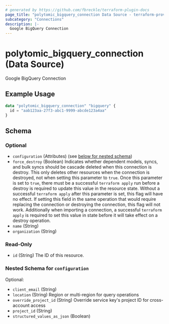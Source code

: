 ```yaml
---
# generated by https://github.com/fbreckle/terraform-plugin-docs
page_title: "polytomic_bigquery_connection Data Source - terraform-provider-polytomic"
subcategory: "Connections"
description: |-
  Google BigQuery Connection
---
```


# polytomic_bigquery_connection (Data Source)

Google BigQuery Connection

## Example Usage

```terraform
data "polytomic_bigquery_connection" "bigquery" {
  id = "aab123aa-27f3-abc1-9999-abcde123a4aa"
}
```

<!-- schema generated by tfplugindocs -->
## Schema

### Optional

- `configuration` (Attributes) (see [below for nested schema](#nestedatt--configuration))
- `force_destroy` (Boolean) Indicates whether dependent models, syncs, and bulk syncs should be cascade deleted when this connection is destroy. This only deletes other resources when the connection is destroyed, not when setting this parameter to `true`. Once this parameter is set to `true`, there must be a successful `terraform apply` run before a destroy is required to update this value in the resource state. Without a successful `terraform apply` after this parameter is set, this flag will have no effect. If setting this field in the same operation that would require replacing the connection or destroying the connection, this flag will not work. Additionally when importing a connection, a successful `terraform apply` is required to set this value in state before it will take effect on a destroy operation.
- `name` (String)
- `organization` (String)

### Read-Only

- `id` (String) The ID of this resource.

<a id="nestedatt--configuration"></a>
### Nested Schema for `configuration`

Optional:

- `client_email` (String)
- `location` (String) Region or multi-region for query operations
- `override_project_id` (String) Override service key's project ID for cross-account access
- `project_id` (String)
- `structured_values_as_json` (Boolean)


